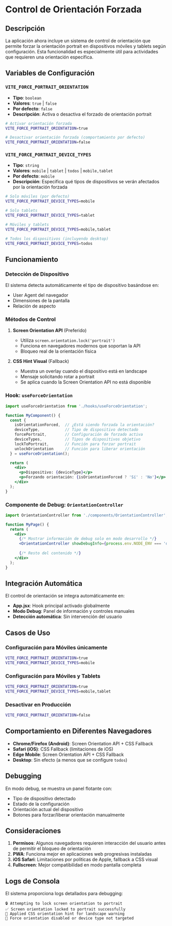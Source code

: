 # Control de Orientación Forzada

## Descripción

La aplicación ahora incluye un sistema de control de orientación que permite forzar la orientación portrait en dispositivos móviles y tablets según configuración. Esta funcionalidad es especialmente útil para actividades que requieren una orientación específica.

## Variables de Configuración

### `VITE_FORCE_PORTRAIT_ORIENTATION`
- **Tipo**: `boolean`
- **Valores**: `true` | `false`
- **Por defecto**: `false`
- **Descripción**: Activa o desactiva el forzado de orientación portrait

```bash
# Activar orientación forzada
VITE_FORCE_PORTRAIT_ORIENTATION=true

# Desactivar orientación forzada (comportamiento por defecto)
VITE_FORCE_PORTRAIT_ORIENTATION=false
```

### `VITE_FORCE_PORTRAIT_DEVICE_TYPES`
- **Tipo**: `string`
- **Valores**: `mobile` | `tablet` | `todos` | `mobile,tablet`
- **Por defecto**: `mobile`
- **Descripción**: Especifica qué tipos de dispositivos se verán afectados por la orientación forzada

```bash
# Solo móviles (por defecto)
VITE_FORCE_PORTRAIT_DEVICE_TYPES=mobile

# Solo tablets
VITE_FORCE_PORTRAIT_DEVICE_TYPES=tablet

# Móviles y tablets
VITE_FORCE_PORTRAIT_DEVICE_TYPES=mobile,tablet

# Todos los dispositivos (incluyendo desktop)
VITE_FORCE_PORTRAIT_DEVICE_TYPES=todos
```

## Funcionamiento

### Detección de Dispositivo
El sistema detecta automáticamente el tipo de dispositivo basándose en:
- User Agent del navegador
- Dimensiones de la pantalla
- Relación de aspecto

### Métodos de Control

1. **Screen Orientation API** (Preferido)
   - Utiliza `screen.orientation.lock('portrait')` 
   - Funciona en navegadores modernos que soportan la API
   - Bloqueo real de la orientación física

2. **CSS Hint Visual** (Fallback)
   - Muestra un overlay cuando el dispositivo está en landscape
   - Mensaje solicitando rotar a portrait
   - Se aplica cuando la Screen Orientation API no está disponible

### Hook: `useForceOrientation`

```jsx
import useForceOrientation from './hooks/useForceOrientation';

function MyComponent() {
  const {
    isOrientationForced,  // ¿Está siendo forzada la orientación?
    deviceType,           // Tipo de dispositivo detectado
    forcePortrait,        // Configuración de forzado activa
    deviceTypes,          // Tipos de dispositivos objetivo
    lockToPortrait,       // Función para forzar portrait
    unlockOrientation     // Función para liberar orientación
  } = useForceOrientation();

  return (
    <div>
      <p>Dispositivo: {deviceType}</p>
      <p>Forzando orientación: {isOrientationForced ? 'Sí' : 'No'}</p>
    </div>
  );
}
```

### Componente de Debug: `OrientationController`

```jsx
import OrientationController from './components/OrientationController';

function MyPage() {
  return (
    <div>
      {/* Mostrar información de debug solo en modo desarrollo */}
      <OrientationController showDebugInfo={process.env.NODE_ENV === 'development'} />
      
      {/* Resto del contenido */}
    </div>
  );
}
```

## Integración Automática

El control de orientación se integra automáticamente en:
- **App.jsx**: Hook principal activado globalmente
- **Modo Debug**: Panel de información y controles manuales
- **Detección automática**: Sin intervención del usuario

## Casos de Uso

### Configuración para Móviles únicamente
```bash
VITE_FORCE_PORTRAIT_ORIENTATION=true
VITE_FORCE_PORTRAIT_DEVICE_TYPES=mobile
```

### Configuración para Móviles y Tablets
```bash
VITE_FORCE_PORTRAIT_ORIENTATION=true
VITE_FORCE_PORTRAIT_DEVICE_TYPES=mobile,tablet
```

### Desactivar en Producción
```bash
VITE_FORCE_PORTRAIT_ORIENTATION=false
```

## Comportamiento en Diferentes Navegadores

- **Chrome/Firefox (Android)**: Screen Orientation API + CSS Fallback
- **Safari (iOS)**: CSS Fallback (limitaciones de iOS)
- **Edge Mobile**: Screen Orientation API + CSS Fallback
- **Desktop**: Sin efecto (a menos que se configure `todos`)

## Debugging

En modo debug, se muestra un panel flotante con:
- Tipo de dispositivo detectado
- Estado de la configuración
- Orientación actual del dispositivo
- Botones para forzar/liberar orientación manualmente

## Consideraciones

1. **Permisos**: Algunos navegadores requieren interacción del usuario antes de permitir el bloqueo de orientación
2. **PWA**: Funciona mejor en aplicaciones web progresivas instaladas
3. **iOS Safari**: Limitaciones por políticas de Apple, fallback a CSS visual
4. **Fullscreen**: Mejor compatibilidad en modo pantalla completa

## Logs de Consola

El sistema proporciona logs detallados para debugging:
```
🔒 Attempting to lock screen orientation to portrait
✅ Screen orientation locked to portrait successfully
📱 Applied CSS orientation hint for landscape warning
🔄 Force orientation disabled or device type not targeted
```
